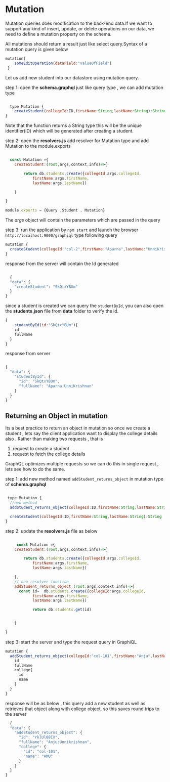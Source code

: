 
# Mutation

Mutation queries does modification to the back-end data.If we want to support any kind of
insert, update, or delete operations on our data, we need to define a mutation property on
the schema.

All mutations should return a result just like select query.Syntax of a mutation query is given below

```javascript
mutation{
    someEditOperation(dataField:"valueOfField")
 }
```

Let us add new student into our datastore using mutation query.

step 1: open the **schema.graphql**  just like query type , we can add mutation type

```javascript

  type Mutation {
    createStudent(collegeId:ID,firstName:String,lastName:String):String
}

```

Note that the function returns a String type this will be the unique identifier(ID) which will be generated after creating a student.

step 2: open the **resolvers.js** add resolver for Mutation type and add Mutation to the module.exports

```javascript

  const Mutation ={
    createStudent:(root,args,context,info)=>{

        return db.students.create({collegeId:args.collegeId,
            firstName:args.firstName,
            lastName:args.lastName})

    }

}

module.exports = {Query ,Student , Mutation}
```

The *args* object will contain the parameters which are passed in the query

step 3:  run the application by `npm start` and launch the browser
`http://localhost:9000/graphiql` type following query

```javascript
mutation {
  createStudent(collegeId:"col-2",firstName:"Aparna",lastName:"UnniKrishnan")
}


```

response from the server will contain the Id generated

```javascript

  {
  "data": {
    "createStudent": "SkQtxYBUm"
  }
}

```

since a student is created we can query the `studentById`, you can also open the **students.json** file from **data** folder to verify the id.

```javascript
{
    studentById(id:"SkQtxYBUm"){
    id
    fullName
  }
}

```

response from server

```javascript

{
  "data": {
    "studentById": {
      "id": "SkQtxYBUm",
      "fullName": "Aparna:UnniKrishnan"
    }
  }
}


```

## Returning an Object in mutation

 Its a best practice to return an object in mutation so once we create a student , lets say the client application want to display the college details also . Rather than making two requests , that is
 1. request to create a student
 2. request to fetch the college details

GraphQL optimizes multiple requests  so we can do this in single request , lets see how to do the same.

step 1: add new method  named `addStudent_returns_object` in mutation type of **schema.graphql**

```javascript

 type Mutation {
  //new method
  addStudent_returns_object(collegeId:ID,firstName:String,lastName:String):Student

  createStudent(collegeId:ID,firstName:String,lastName:String):String
}

```

step 2: update the **resolvers.js** file as below

```javascript

     const Mutation ={
    createStudent:(root,args,context,info)=>{

        return db.students.create({collegeId:args.collegeId,
            firstName:args.firstName,
            lastName:args.lastName})

    },
    // new resolver function
    addStudent_returns_object:(root,args,context,info)=>{
      const id=  db.students.create({collegeId:args.collegeId,
            firstName:args.firstName,
            lastName:args.lastName})

            return db.students.get(id)


    }

}


```

step 3: start the server and type the request query in GraphiQL

```javascript
mutation {
  addStudent_returns_object(collegeId:"col-101",firstName:"Anju",lastName:"Unnikrishnan"){
    id
    fullName
    college{
      id
      name
    }
  }
}

```

response will be as below , this query add a new student as well as retrieves that object along with college object. so this saves round trips to the server

```javascript
  {
  "data": {
    "addStudent_returns_object": {
      "id": "rklUl08IX",
      "fullName": "Anju:Unnikrishnan",
      "college": {
        "id": "col-101",
        "name": "AMU"
      }
    }
  }
}

```
